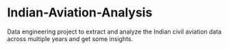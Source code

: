 # Indian-Aviation-Analysis
Data engineering project to extract and analyze the Indian civil aviation data across multiple years and get some insights.
